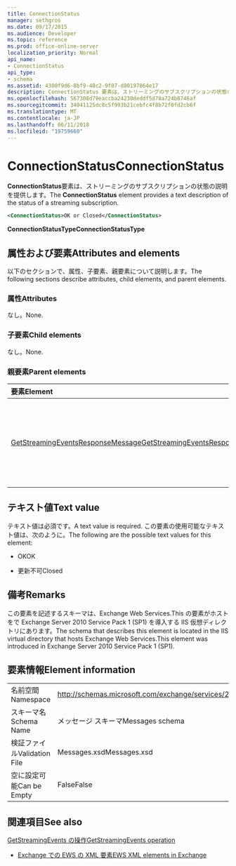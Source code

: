 ```yaml
---
title: ConnectionStatus
manager: sethgros
ms.date: 09/17/2015
ms.audience: Developer
ms.topic: reference
ms.prod: office-online-server
localization_priority: Normal
api_name:
- ConnectionStatus
api_type:
- schema
ms.assetid: 4300f9d6-8bf9-48c2-9f07-d80197864e17
description: ConnectionStatus 要素は、ストリーミングのサブスクリプションの状態の説明を提供します。
ms.openlocfilehash: 567308d79eaccba24230deddf5d78a724b8746af
ms.sourcegitcommit: 34041125dc8c5f993b21cebfc4f8b72f0fd2cb6f
ms.translationtype: MT
ms.contentlocale: ja-JP
ms.lasthandoff: 06/11/2018
ms.locfileid: "19759660"
---
```

# <a name="connectionstatus"></a><span data-ttu-id="c19b4-103">ConnectionStatus</span><span class="sxs-lookup"><span data-stu-id="c19b4-103">ConnectionStatus</span></span>

<span data-ttu-id="c19b4-104">**ConnectionStatus**要素は、ストリーミングのサブスクリプションの状態の説明を提供します。</span><span class="sxs-lookup"><span data-stu-id="c19b4-104">The **ConnectionStatus** element provides a text description of the status of a streaming subscription.</span></span> 
  
```xml
<ConnectionStatus>OK or Closed</ConnectionStatus>
```

 <span data-ttu-id="c19b4-105">**ConnectionStatusType**</span><span class="sxs-lookup"><span data-stu-id="c19b4-105">**ConnectionStatusType**</span></span>
## <a name="attributes-and-elements"></a><span data-ttu-id="c19b4-106">属性および要素</span><span class="sxs-lookup"><span data-stu-id="c19b4-106">Attributes and elements</span></span>

<span data-ttu-id="c19b4-107">以下のセクションで、属性、子要素、親要素について説明します。</span><span class="sxs-lookup"><span data-stu-id="c19b4-107">The following sections describe attributes, child elements, and parent elements.</span></span>
  
### <a name="attributes"></a><span data-ttu-id="c19b4-108">属性</span><span class="sxs-lookup"><span data-stu-id="c19b4-108">Attributes</span></span>

<span data-ttu-id="c19b4-109">なし。</span><span class="sxs-lookup"><span data-stu-id="c19b4-109">None.</span></span>
  
### <a name="child-elements"></a><span data-ttu-id="c19b4-110">子要素</span><span class="sxs-lookup"><span data-stu-id="c19b4-110">Child elements</span></span>

<span data-ttu-id="c19b4-111">なし。</span><span class="sxs-lookup"><span data-stu-id="c19b4-111">None.</span></span>
  
### <a name="parent-elements"></a><span data-ttu-id="c19b4-112">親要素</span><span class="sxs-lookup"><span data-stu-id="c19b4-112">Parent elements</span></span>

|<span data-ttu-id="c19b4-113">**要素**</span><span class="sxs-lookup"><span data-stu-id="c19b4-113">**Element**</span></span>|<span data-ttu-id="c19b4-114">**説明**</span><span class="sxs-lookup"><span data-stu-id="c19b4-114">**Description**</span></span>|
|:-----|:-----|
|[<span data-ttu-id="c19b4-115">GetStreamingEventsResponseMessage</span><span class="sxs-lookup"><span data-stu-id="c19b4-115">GetStreamingEventsResponseMessage</span></span>](getstreamingeventsresponsemessage.md) <br/> |<span data-ttu-id="c19b4-116">状態および 1 つの結果が含まれています[GetStreamingEvents の操作](getstreamingevents-operation.md)を要求します。</span><span class="sxs-lookup"><span data-stu-id="c19b4-116">Contains the status and result of a single [GetStreamingEvents operation](getstreamingevents-operation.md) request.</span></span>  <br/> |
   
## <a name="text-value"></a><span data-ttu-id="c19b4-117">テキスト値</span><span class="sxs-lookup"><span data-stu-id="c19b4-117">Text value</span></span>

<span data-ttu-id="c19b4-118">テキスト値は必須です。</span><span class="sxs-lookup"><span data-stu-id="c19b4-118">A text value is required.</span></span> <span data-ttu-id="c19b4-119">この要素の使用可能なテキスト値は、次のように。</span><span class="sxs-lookup"><span data-stu-id="c19b4-119">The following are the possible text values for this element:</span></span>
  
- <span data-ttu-id="c19b4-120">OK</span><span class="sxs-lookup"><span data-stu-id="c19b4-120">OK</span></span>
    
- <span data-ttu-id="c19b4-121">更新不可</span><span class="sxs-lookup"><span data-stu-id="c19b4-121">Closed</span></span>
    
## <a name="remarks"></a><span data-ttu-id="c19b4-122">備考</span><span class="sxs-lookup"><span data-stu-id="c19b4-122">Remarks</span></span>

<span data-ttu-id="c19b4-123">この要素を記述するスキーマは、Exchange Web Services.This の要素がホストをで Exchange Server 2010 Service Pack 1 (SP1) を導入する IIS 仮想ディレクトリにあります。</span><span class="sxs-lookup"><span data-stu-id="c19b4-123">The schema that describes this element is located in the IIS virtual directory that hosts Exchange Web Services.This element was introduced in Exchange Server 2010 Service Pack 1 (SP1).</span></span>
  
## <a name="element-information"></a><span data-ttu-id="c19b4-124">要素情報</span><span class="sxs-lookup"><span data-stu-id="c19b4-124">Element information</span></span>

|||
|:-----|:-----|
|<span data-ttu-id="c19b4-125">名前空間</span><span class="sxs-lookup"><span data-stu-id="c19b4-125">Namespace</span></span>  <br/> |http://schemas.microsoft.com/exchange/services/2006/messages  <br/> |
|<span data-ttu-id="c19b4-126">スキーマ名</span><span class="sxs-lookup"><span data-stu-id="c19b4-126">Schema Name</span></span>  <br/> |<span data-ttu-id="c19b4-127">メッセージ スキーマ</span><span class="sxs-lookup"><span data-stu-id="c19b4-127">Messages schema</span></span>  <br/> |
|<span data-ttu-id="c19b4-128">検証ファイル</span><span class="sxs-lookup"><span data-stu-id="c19b4-128">Validation File</span></span>  <br/> |<span data-ttu-id="c19b4-129">Messages.xsd</span><span class="sxs-lookup"><span data-stu-id="c19b4-129">Messages.xsd</span></span>  <br/> |
|<span data-ttu-id="c19b4-130">空に設定可能</span><span class="sxs-lookup"><span data-stu-id="c19b4-130">Can be Empty</span></span>  <br/> |<span data-ttu-id="c19b4-131">False</span><span class="sxs-lookup"><span data-stu-id="c19b4-131">False</span></span>  <br/> |
   
## <a name="see-also"></a><span data-ttu-id="c19b4-132">関連項目</span><span class="sxs-lookup"><span data-stu-id="c19b4-132">See also</span></span>



[<span data-ttu-id="c19b4-133">GetStreamingEvents の操作</span><span class="sxs-lookup"><span data-stu-id="c19b4-133">GetStreamingEvents operation</span></span>](getstreamingevents-operation.md)


- [<span data-ttu-id="c19b4-134">Exchange での EWS の XML 要素</span><span class="sxs-lookup"><span data-stu-id="c19b4-134">EWS XML elements in Exchange</span></span>](ews-xml-elements-in-exchange.md)

